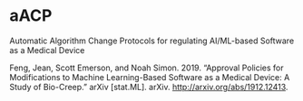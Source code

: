 # aACP
Automatic Algorithm Change Protocols for regulating AI/ML-based Software as a Medical Device

Feng, Jean, Scott Emerson, and Noah Simon. 2019. “Approval Policies for Modifications to Machine Learning-Based Software as a Medical Device: A Study of Bio-Creep.” arXiv [stat.ML]. arXiv. http://arxiv.org/abs/1912.12413.
